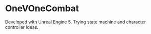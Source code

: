# OneVOneCombat

Developed with Unreal Engine 5. Trying state machine and character controller ideas.
